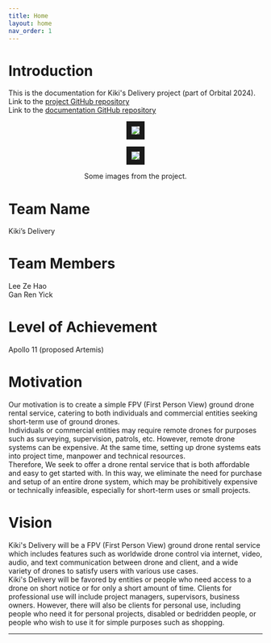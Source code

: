 ```yaml
---
title: Home
layout: home
nav_order: 1
---
```


# Introduction
This is the documentation for Kiki's Delivery project (part of Orbital 2024).  
Link to the [project GitHub repository](https://github.com/ItsMeNengYi/Kiki_Delivery)  
Link to the [documentation GitHub repository](https://github.com/LeeZeHao/Kiki_Delivery_Docs)  
  
<p align="center">
<img src="https://github.com/user-attachments/assets/bd7bf045-a402-40a0-a17a-096ea8285c5f" border="10"/>  
</p>
<p align="center">
<img src="https://github.com/user-attachments/assets/8ebb2a5a-c91c-4e67-b8c2-a4517014fc09" border="10"/>  
</p>
<p align="center">
Some images from the project.
</p>

# Team Name
Kiki’s Delivery

# Team Members
Lee Ze Hao  
Gan Ren Yick

# Level of Achievement
Apollo 11 (proposed Artemis)  
  
  
# Motivation
Our motivation is to create a simple FPV (First Person View) ground drone rental service, catering to both individuals and commercial entities seeking short-term use of ground drones.  
Individuals or commercial entities may require remote drones for purposes such as surveying, supervision, patrols, etc.  However, remote drone systems can be expensive. At the same time, setting up drone systems eats into project time, manpower and technical resources.  
Therefore, We seek to offer a drone rental service that is both affordable and easy to get started with. In this way, we eliminate the need for purchase and setup of an entire drone system, which may be prohibitively expensive or technically infeasible, especially for short-term uses or small projects.

# Vision
Kiki's Delivery will be a FPV (First Person View) ground drone rental service which includes features such as worldwide drone control via internet, video, audio, and text communication between drone and client, and a wide variety of drones to satisfy users with various use cases.  
Kiki's Delivery will be favored by entities or people who need access to a drone on short notice or for only a short amount of time. Clients for professional use will include project managers, supervisors, business owners. However, there will also be clients for personal use, including people who need it for personal projects, disabled or bedridden people, or people who wish to use it for simple purposes such as shopping.

----

[Just the Docs]: https://just-the-docs.github.io/just-the-docs/
[GitHub Pages]: https://docs.github.com/en/pages
[README]: https://github.com/just-the-docs/just-the-docs-template/blob/main/README.md
[Jekyll]: https://jekyllrb.com
[GitHub Pages / Actions workflow]: https://github.blog/changelog/2022-07-27-github-pages-custom-github-actions-workflows-beta/
[use this template]: https://github.com/just-the-docs/just-the-docs-template/generate
